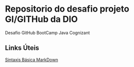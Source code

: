 # Repositorio do desafio projeto GI/GITHub da DIO
Desafio GitHub BootCamp Java Cognizant

## Links Úteis
 [Sintaxis Básica MarkDown](https://markdown.net.br/sintaxe-basica/)
